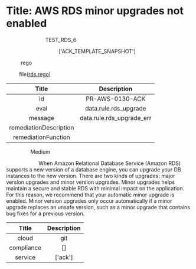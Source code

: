 



# Title: AWS RDS minor upgrades not enabled


***<font color="white">Master Test Id:</font>*** TEST_RDS_6

***<font color="white">Master Snapshot Id:</font>*** ['ACK_TEMPLATE_SNAPSHOT']

***<font color="white">type:</font>*** rego

***<font color="white">rule:</font>*** file([rds.rego])  
  
  
  
  

|Title|Description|
| :---: | :---: |
|id|PR-AWS-0130-ACK|
|eval|data.rule.rds_upgrade|
|message|data.rule.rds_upgrade_err|
|remediationDescription||
|remediationFunction||


***<font color="white">Severity:</font>*** Medium

***<font color="white">Description:</font>*** When Amazon Relational Database Service (Amazon RDS) supports a new version of a database engine, you can upgrade your DB instances to the new version. There are two kinds of upgrades: major version upgrades and minor version upgrades. Minor upgrades helps maintain a secure and stable RDS with minimal impact on the application. For this reason, we recommend that your automatic minor upgrade is enabled. Minor version upgrades only occur automatically if a minor upgrade replaces an unsafe version, such as a minor upgrade that contains bug fixes for a previous version.  
  
  

|Title|Description|
| :---: | :---: |
|cloud|git|
|compliance|[]|
|service|['ack']|



[rds.rego]: https://github.com/prancer-io/prancer-compliance-test/tree/master/aws/ack/rds.rego
